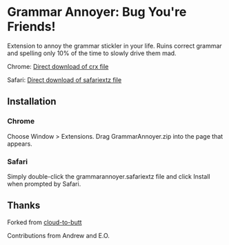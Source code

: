 Grammar Annoyer: Bug You're Friends!
=================================

Extension to annoy the grammar stickler in your life. Ruins correct grammar and spelling only 10% of the time to slowly drive them mad.

Chrome: [Direct download of crx file](https://github.com/gabrielfalcao/grammar-annoyer/blob/master/Chrome/GrammarAnnoyer.zip?raw=true)

Safari: [Direct download of safariextz file](https://github.com/drewx0r/grammar-annoyer/blob/master/Safari/grammarannoyer.safariextz?raw=true)

Installation
------------
### Chrome ###

Choose Window > Extensions. Drag GrammarAnnoyer.zip into the page that appears.

### Safari ###

Simply double-click the grammarannoyer.safariextz file and click Install when prompted by Safari.

Thanks
------------
Forked from [cloud-to-butt](https://github.com/panicsteve/cloud-to-butt/)

Contributions from Andrew and E.O.
